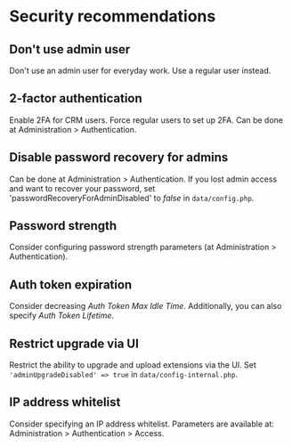 # Security recommendations

## Don't use admin user

Don't use an admin user for everyday work. Use a regular user instead.

## 2-factor authentication

Enable 2FA for CRM users. Force regular users to set up 2FA. Can be done at Administration > Authentication.

## Disable password recovery for admins

Can be done at Administration > Authentication. If you lost admin access and want to recover your password, set 'passwordRecoveryForAdminDisabled' to *false* in `data/config.php`.

## Password strength

Consider configuring password strength parameters (at Administration > Authentication).

## Auth token expiration

Consider decreasing *Auth Token Max Idle Time*. Additionally, you can also specify *Auth Token Lifetime*.

## Restrict upgrade via UI

Restrict the ability to upgrade and upload extensions via the UI. Set `'adminUpgradeDisabled' => true` in `data/config-internal.php`.

## IP address whitelist

Consider specifying an IP address whitelist. Parameters are available at: Administration > Authentication > Access.
